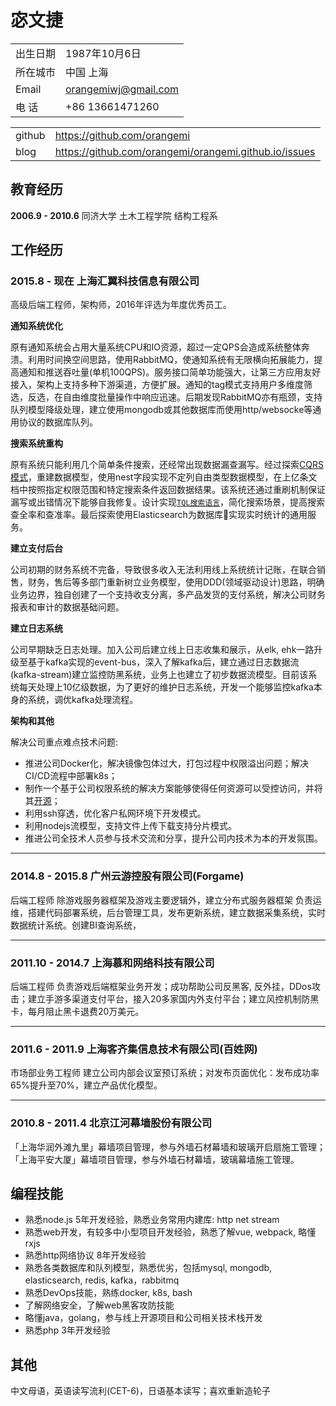 宓文捷
======

|||
|------|----------|
| 出生日期 | 1987年10月6日 |
| 所在城市 | 中国 上海 |
| Email | orangemiwj@gmail.com |
| 电 话 | +86 13661471260 |

|||
|------|----------|
| github | https://github.com/orangemi |
| blog | https://github.com/orangemi/orangemi.github.io/issues |

## 教育经历
**2006.9 - 2010.6** 同济大学 土木工程学院 结构工程系

## 工作经历
### 2015.8 - 现在 上海汇翼科技信息有限公司
高级后端工程师，架构师，2016年评选为年度优秀员工。

**通知系统优化**

原有通知系统会占用大量系统CPU和IO资源，超过一定QPS会造成系统整体奔溃。利用时间换空间思路，使用RabbitMQ，使通知系统有无限横向拓展能力，提高通知和推送吞吐量(单机100QPS)。服务接口简单功能强大，让第三方应用友好接入，架构上支持多种下游渠道，方便扩展。通知的tag模式支持用户多维度筛选，反选，在自由维度批量操作中响应迅速。后期发现RabbitMQ亦有瓶颈，支持队列模型降级处理，建立使用mongodb或其他数据库而使用http/websocke等通用协议的数据库队列。

**搜索系统重构**

原有系统只能利用几个简单条件搜索，还经常出现数据漏查漏写。经过探索[CQRS模式](https://blog.imxiaomi.com/5.html)，重建数据模型，使用nest字段实现不定列自由类型数据模型，在上亿条文档中按照指定权限范围和特定搜索条件返回数据结果。该系统还通过重刷机制保证漏写或出错情况下能够自我修复。设计实现[`TQL搜索语言`](https://orangemi.github.io/teambition-tql/tql.html)，简化搜索场景，提高搜索查全率和查准率。最后探索使用Elasticsearch为数据库实现实时统计的通用服务。

**建立支付后台**

公司初期的财务系统不完备，导致很多收入无法利用线上系统统计记账，在联合销售，财务，售后等多部门重新树立业务模型，使用DDD(领域驱动设计)思路，明确业务边界，独自创建了一个支持收支分离，多产品发货的支付系统，解决公司财务报表和审计的数据基础问题。

**建立日志系统**

公司早期缺乏日志处理。加入公司后建立线上日志收集和展示，从elk, ehk一路升级至基于kafka实现的event-bus，深入了解kafka后，建立通过日志数据流(kafka-stream)建立监控防黑系统，业务上也建立了初步数据流模型。目前该系统每天处理上10亿级数据，为了更好的维护日志系统，开发一个能够监控kafka本身的系统，调优kafka处理流程。

**架构和其他**

解决公司重点难点技术问题:
- 推进公司Docker化，解决镜像包体过大，打包过程中权限溢出问题；解决CI/CD流程中部署k8s；
- 制作一个基于公司权限系统的解决方案能够使得任何资源可以受控访问，并将其[开源](https://github.com/orangemi/teambition-nginx-gateway)；
- 利用ssh穿透，优化客户私网环境下开发模式。
- 利用nodejs流模型，支持文件上传下载支持分片模式。
- 推进公司全技术人员参与技术交流和分享，提升公司内技术为本的开发氛围。

------
### 2014.8 - 2015.8 广州云游控股有限公司(Forgame) 

后端工程师 除游戏服务器框架及游戏主要逻辑外，建立分布式服务器框架 负责运维，搭建代码部署系统，后台管理工具，发布更新系统，建立数据采集系统，实时数据统计系统。创建BI查询系统，

------
### 2011.10 - 2014.7 上海慕和网络科技有限公司

后端工程师 负责游戏后端框架业务开发；成功帮助公司反黑客, 反外挂，DDos攻击；建立手游多渠道支付平台，接入20多家国内外支付平台；建立风控机制防黑卡，每月阻止黑卡退费20万美元。

------
### 2011.6 - 2011.9 上海客齐集信息技术有限公司(百姓网) 

市场部业务工程师 建立公司内部会议室预订系统；对发布页面优化：发布成功率65%提升至70%，建立产品优化模型。

------
### 2010.8 - 2011.4 北京江河幕墙股份有限公司

「上海华润外滩九里」幕墙项目管理，参与外墙石材幕墙和玻璃开启扇施工管理；「上海平安大厦」幕墙项目管理，参与外墙石材幕墙，玻璃幕墙施工管理。

## 编程技能
- 熟悉node.js 5年开发经验，熟悉业务常用内建库: http net stream
- 熟悉web开发，有较多中小型项目开发经验，熟悉了解vue, webpack, 略懂rxjs
- 熟悉http网络协议 8年开发经验
- 熟悉各类数据库和队列模型，熟悉优劣，包括mysql, mongodb, elasticsearch, redis, kafka，rabbitmq
- 熟悉DevOps技能，熟练docker, k8s, bash
- 了解网络安全，了解web黑客攻防技能
- 略懂java，golang，参与线上开源项目和公司相关技术栈开发
- 熟悉php 3年开发经验

## 其他
中文母语，英语读写流利(CET-6)，日语基本读写；喜欢重新造轮子
